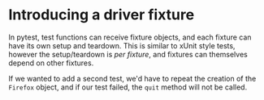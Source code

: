 # Introducing a driver fixture
In pytest, test functions can receive fixture objects, and each fixture can have its own setup and teardown. This is similar to xUnit style tests, however the setup/teardown is *per fixture*, and fixtures can themselves depend on other fixtures.

If we wanted to add a second test, we'd have to repeat the creation of the `Firefox` object, and if our test failed, the `quit` method will not be called.
